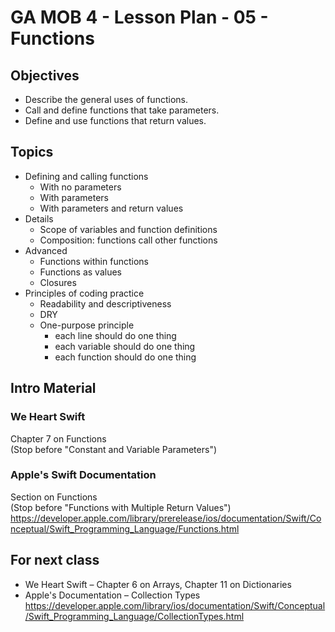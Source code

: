# GA MOB 4 - Lesson Plan - 05 - Functions

## Objectives

* Describe the general uses of functions.
* Call and define functions that take parameters.
* Define and use functions that return values.

## Topics

* Defining and calling functions
    * With no parameters
    * With parameters
    * With parameters and return values
* Details
    * Scope of variables and function definitions
    * Composition: functions call other functions
* Advanced
    * Functions within functions
    * Functions as values
    * Closures
* Principles of coding practice
    * Readability and descriptiveness
    * DRY
    * One-purpose principle
        * each line should do one thing
        * each variable should do one thing
        * each function should do one thing

## Intro Material

### We Heart Swift

Chapter 7 on Functions  
(Stop before "Constant and Variable Parameters")

### Apple's Swift Documentation

Section on Functions  
(Stop before "Functions with Multiple Return Values")  
<https://developer.apple.com/library/prerelease/ios/documentation/Swift/Conceptual/Swift_Programming_Language/Functions.html>


## For next class

* We Heart Swift – Chapter 6 on Arrays, Chapter 11 on Dictionaries
* Apple's Documentation – Collection Types  
https://developer.apple.com/library/ios/documentation/Swift/Conceptual/Swift_Programming_Language/CollectionTypes.html
